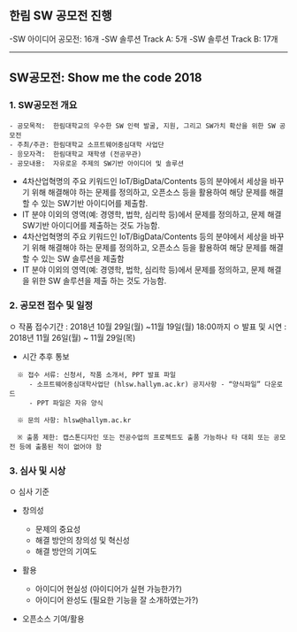 ## 한림 SW 공모전 진행

-SW 아이디어 공모전: 16개
-SW 솔루션 Track A: 5개
-SW 솔루션 Track B: 17개

*  *  *

## SW공모전: Show me the code 2018

### 1. SW공모전 개요

```
- 공모목적:  한림대학교의 우수한 SW 인력 발굴, 지원, 그리고 SW가치 확산을 위한 SW 공모전
- 주최/주관: 한림대학교 소프트웨어중심대학 사업단
- 응모자격:  한림대학교 재학생 (전공무관)
- 공모내용:  자유로운 주제의 SW기반 아이디어 및 솔루션
```

- 4차산업혁명의 주요 키워드인 IoT/BigData/Contents 등의 분야에서 세상을 바꾸기 위해 해결해야 하는 문제를 정의하고, 오픈소스 등을 활용하여 해당 문제를 해결할 수 있는 SW기반 아이디어를 제출함.
- IT 분야 이외의 영역(예: 경영학, 법학, 심리학 등)에서 문제를 정의하고, 문제 해결 SW기반 아이디어를 제출하는 것도 가능함.
- 4차산업혁명의 주요 키워드인 IoT/BigData/Contents 등의 분야에서 세상을 바꾸기 위해 해결해야 하는 문제를 정의하고, 오픈소스 등을 활용하여 해당 문제를 해결할 수 있는 SW 솔루션을 제출함
- IT 분야 이외의 영역(예: 경영학, 법학, 심리학 등)에서 문제를 정의하고, 문제 해결을 위한 SW 솔루션을 제출 하는 것도 가능함.


### 2. 공모전 접수 및 일정

ㅇ 작품 접수기간
:  2018년 10월 29일(월) ~11월 19일(월) 18:00까지
ㅇ 발표 및 시연
:  2018년 11월 26일(월) ~ 11월 29일(목) 
   - 시간 추후 통보

```
  ※ 접수 서류: 신청서, 작품 소개서, PPT 발표 파일
     - 소프트웨어중심대학사업단 (hlsw.hallym.ac.kr) 공지사항 - “양식파일” 다운로드
     - PPT 파일은 자유 양식

  ※ 문의 사항: hlsw@hallym.ac.kr 
  
  ※ 출품 제한: 캡스톤디자인 또는 전공수업의 프로젝트도 출품 가능하나 타 대회 또는 공모전 등에 출품된 적이 없어야 함
```

### 3. 심사 및 시상

ㅇ 심사 기준
  - 창의성
      - 문제의 중요성 
      - 해결 방안의 창의성 및 혁신성
      - 해결 방안의 기여도

  - 활용
      - 아이디어 현실성 (아이디어가 실현 가능한가?)
      - 아이디어 완성도 (필요한 기능을 잘 소개하였는가?)

- 오픈소스 기여/활용
